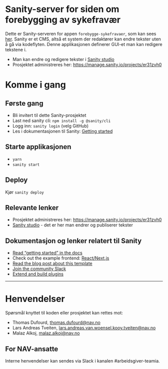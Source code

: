Sanity-server for siden om forebygging av sykefravær
================

Dette er Sanity-serveren for appen `forebygge-sykefravaer`, som kan sees [her](https://arbeidsgiver.nav.no/forebygge-sykefravaer).
Sanity er et CMS, altså et system der redaktører kan endre tekster uten å gå via kodeflyten. Denne applikasjonen definerer GUI-et man kan redigere tekstene i.

 - Man kan endre og redigere tekster i [Sanity studio](https://forebygge-sykefravaer.sanity.studio/)
 - Prosjektet administreres her: https://manage.sanity.io/projects/er31zvh0

# Komme i gang
## Første gang
 - Bli invitert til dette Sanity-prosjektet
 - Last ned sanity cli: `npm install -g @sanity/cli`
 - Logg inn: `sanity login` (velg GitHub)
 - Les i dokumentasjonen til Sanity: [Getting started](https://www.sanity.io/docs/introduction/getting-started?utm_source=readme)

## Starte applikasjonen
 - `yarn`
 - `sanity start`

## Deploy
Kjør `sanity deploy`

## Relevante lenker
 - Prosjektet administreres her: https://manage.sanity.io/projects/er31zvh0
 - [Sanity studio](https://forebygge-sykefravaer.sanity.studio/) - det er her man endrer og publiserer tekster

## Dokumentasjon og lenker relatert til Sanity
- [Read “getting started” in the docs](https://www.sanity.io/docs/introduction/getting-started?utm_source=readme)
- Check out the example frontend: [React/Next.js](https://github.com/sanity-io/tutorial-sanity-blog-react-next)
- [Read the blog post about this template](https://www.sanity.io/blog/build-your-own-blog-with-sanity-and-next-js?utm_source=readme)
- [Join the community Slack](https://slack.sanity.io/?utm_source=readme)
- [Extend and build plugins](https://www.sanity.io/docs/content-studio/extending?utm_source=readme)

---

# Henvendelser

Spørsmål knyttet til koden eller prosjektet kan rettes mot:

* Thomas Dufourd, thomas.dufourd@nav.no
* Lars Andreas Tveiten, lars.andreas.van.woensel.kooy.tveiten@nav.no
* Malaz Alkoj, malaz.alkoj@nav.no

## For NAV-ansatte

Interne henvendelser kan sendes via Slack i kanalen #arbeidsgiver-teamia.
